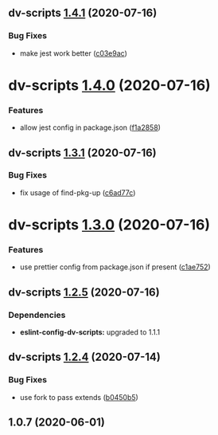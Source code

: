 ## dv-scripts [1.4.1](https://github.com/dylanvann/dv-scripts/compare/dv-scripts@1.4.0...dv-scripts@1.4.1) (2020-07-16)


### Bug Fixes

* make jest work better ([c03e9ac](https://github.com/dylanvann/dv-scripts/commit/c03e9ac218c5f5c4b6599a3af4d8b71c9e9d75a8))

# dv-scripts [1.4.0](https://github.com/dylanvann/dv-scripts/compare/dv-scripts@1.3.1...dv-scripts@1.4.0) (2020-07-16)


### Features

* allow jest config in package.json ([f1a2858](https://github.com/dylanvann/dv-scripts/commit/f1a28582b7a467ab243213cb227244b400769b47))

## dv-scripts [1.3.1](https://github.com/dylanvann/dv-scripts/compare/dv-scripts@1.3.0...dv-scripts@1.3.1) (2020-07-16)


### Bug Fixes

* fix usage of find-pkg-up ([c6ad77c](https://github.com/dylanvann/dv-scripts/commit/c6ad77c2981427f60b6040414679057142e0a786))

# dv-scripts [1.3.0](https://github.com/dylanvann/dv-scripts/compare/dv-scripts@1.2.5...dv-scripts@1.3.0) (2020-07-16)


### Features

* use prettier config from package.json if present ([c1ae752](https://github.com/dylanvann/dv-scripts/commit/c1ae752af92c90a4c3d62f7d05163afde8be1f0a))

## dv-scripts [1.2.5](https://github.com/dylanvann/dv-scripts/compare/dv-scripts@1.2.4...dv-scripts@1.2.5) (2020-07-16)





### Dependencies

* **eslint-config-dv-scripts:** upgraded to 1.1.1

## dv-scripts [1.2.4](https://github.com/dylanvann/dv-scripts/compare/dv-scripts@1.2.3...dv-scripts@1.2.4) (2020-07-14)


### Bug Fixes

* use fork to pass extends ([b0450b5](https://github.com/dylanvann/dv-scripts/commit/b0450b52488dbc628cf3f5cf0ea92b07a38447c7))

## 1.0.7 (2020-06-01)
